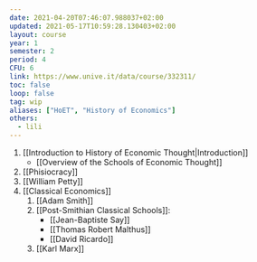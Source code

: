 ```yaml
---
date: 2021-04-20T07:46:07.988037+02:00
updated: 2021-05-17T10:59:28.130403+02:00
layout: course
year: 1
semester: 2
period: 4
CFU: 6
link: https://www.unive.it/data/course/332311/
toc: false
loop: false
tag: wip
aliases: ["HoET", "History of Economics"]
others:
  - lili
---
```

1. [[Introduction to History of Economic Thought|Introduction]]
	- [[Overview of the Schools of Economic Thought]]
2. [[Phisiocracy]]
3. [[William Petty]]
4. [[Classical Economics]]
	1. [[Adam Smith]]
	2. [[Post-Smithian Classical Schools]]:
		- [[Jean-Baptiste Say]]
		- [[Thomas Robert Malthus]]
		- [[David Ricardo]]
	3. [[Karl Marx]]